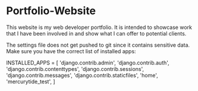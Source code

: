 # Portfolio-Website
This website is my web developer portfolio. It is intended to showcase work
that I have been involved in and show what I can offer to potential clients.

The settings file does not get pushed to git since it contains sensitive data.
Make sure you have the correct list of installed apps:

INSTALLED_APPS = [
    'django.contrib.admin',
    'django.contrib.auth',
    'django.contrib.contenttypes',
    'django.contrib.sessions',
    'django.contrib.messages',
    'django.contrib.staticfiles',
    'home',
    'mercurytide_test',
]
